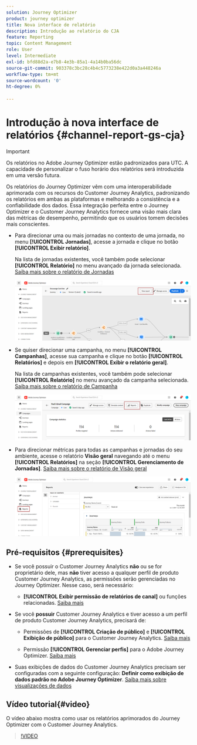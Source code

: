 ```yaml
---
solution: Journey Optimizer
product: journey optimizer
title: Nova interface de relatório
description: Introdução ao relatório do CJA
feature: Reporting
topic: Content Management
role: User
level: Intermediate
exl-id: bfd88d2a-e7b8-4e3b-85a1-4a14b0ba56dc
source-git-commit: 903378c3bc28c4b4c5773238e422d0a3a448246a
workflow-type: tm+mt
source-wordcount: '0'
ht-degree: 0%

---
```


# Introdução à nova interface de relatórios {#channel-report-gs-cja}

>[!IMPORTANT]
>
>Os relatórios no Adobe Journey Optimizer estão padronizados para UTC. A capacidade de personalizar o fuso horário dos relatórios será introduzida em uma versão futura.

Os relatórios do Journey Optimizer vêm com uma interoperabilidade aprimorada com os recursos do Customer Journey Analytics, padronizando os relatórios em ambas as plataformas e melhorando a consistência e a confiabilidade dos dados. Essa integração perfeita entre o Journey Optimizer e o Customer Journey Analytics fornece uma visão mais clara das métricas de desempenho, permitindo que os usuários tomem decisões mais conscientes.

* Para direcionar uma ou mais jornadas no contexto de uma jornada, no menu **[!UICONTROL Jornadas]**, acesse a jornada e clique no botão **[!UICONTROL Exibir relatório]**.

  Na lista de jornadas existentes, você também pode selecionar **[!UICONTROL Relatório]** no menu avançado da jornada selecionada. [Saiba mais sobre o relatório de Jornadas](journey-global-report-cja.md)

  ![](assets/gs-cja-report-3.png)

* Se quiser direcionar uma campanha, no menu **[!UICONTROL Campanhas]**, acesse sua campanha e clique no botão **[!UICONTROL Relatórios]** e depois em **[!UICONTROL Exibir o relatório geral]**.

  Na lista de campanhas existentes, você também pode selecionar **[!UICONTROL Relatório]** no menu avançado da campanha selecionada. [Saiba mais sobre o relatório de Campanha](campaign-global-report-cja.md)

  ![](assets/gs-cja-report-2.png)

* Para direcionar métricas para todas as campanhas e jornadas do seu ambiente, acesse o relatório **Visão geral** navegando até o menu **[!UICONTROL Relatórios]** na seção **[!UICONTROL Gerenciamento de Jornadas]**. [Saiba mais sobre o relatório de Visão geral](channel-report-cja.md)

  ![](assets/gs-cja-report-1.png)

## Pré-requisitos {#prerequisites}

* Se você possuir o Customer Journey Analytics **não** ou se for proprietário dele, mas **não** tiver acesso a qualquer perfil de produto Customer Journey Analytics, as permissões serão gerenciadas no Journey Optimizer. Nesse caso, será necessário:

   * **[!UICONTROL Exibir permissão de relatórios de canal]** ou funções relacionadas. [Saiba mais](../administration/permissions.md)

* Se você **possuir** Customer Journey Analytics e tiver acesso a um perfil de produto Customer Journey Analytics, precisará de:

   * Permissões de **[!UICONTROL Criação de público]** e **[!UICONTROL Exibição de público]** para o Customer Journey Analytics. [Saiba mais](https://experienceleague.adobe.com/en/docs/analytics-platform/using/technotes/access-control)

   * Permissão **[!UICONTROL Gerenciar perfis]** para o Adobe Journey Optimizer. [Saiba mais](../administration/permissions.md)

* Suas exibições de dados do Customer Journey Analytics precisam ser configuradas com a seguinte configuração: **Definir como exibição de dados padrão no Adobe Journey Optimizer**. [Saiba mais sobre visualizações de dados](https://experienceleague.adobe.com/en/docs/analytics-platform/using/cja-dataviews/create-dataview)

## Vídeo tutorial{#video}

O vídeo abaixo mostra como usar os relatórios aprimorados do Journey Optimizer com o Customer Journey Analytics.

>[!VIDEO](https://video.tv.adobe.com/v/3430413)